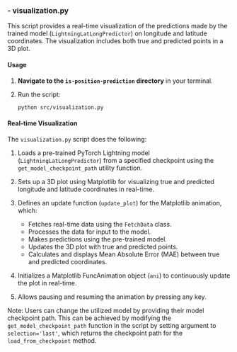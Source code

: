 ### - visualization.py

This script provides a real-time visualization of the predictions made by the trained model (`LightningLatLongPredictor`) on longitude and latitude coordinates. The visualization includes both true and predicted points in a 3D plot.

#### Usage

1. **Navigate to the `is-position-prediction` directory** in your terminal.
2. Run the script:

    ```bash
    python src/visualization.py
    ```

#### Real-time Visualization

The `visualization.py` script does the following:

1. Loads a pre-trained PyTorch Lightning model (`LightningLatLongPredictor`) from a specified checkpoint using the `get_model_checkpoint_path` utility function.

2. Sets up a 3D plot using Matplotlib for visualizing true and predicted longitude and latitude coordinates in real-time.

3. Defines an update function (`update_plot`) for the Matplotlib animation, which:
   - Fetches real-time data using the `FetchData` class.
   - Processes the data for input to the model.
   - Makes predictions using the pre-trained model.
   - Updates the 3D plot with true and predicted points.
   - Calculates and displays Mean Absolute Error (MAE) between true and predicted coordinates.

4. Initializes a Matplotlib FuncAnimation object (`ani`) to continuously update the plot in real-time.

5. Allows pausing and resuming the animation by pressing any key.

Note: Users can change the utilized model by providing their model checkpoint path. This can be achieved by modifying the `get_model_checkpoint_path` function in the script by setting argument to `selection='last'`, which returns the checkpoint path for the `load_from_checkpoint` method.